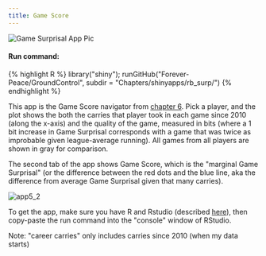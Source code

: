 ```yaml
---
title: Game Score
---
```


![Game Surprisal App Pic](/GroundControl/images/rb_surp_1.png) 

#### Run command:  
{% highlight R %}
library("shiny");
runGitHub("Forever-Peace/GroundControl", subdir = "Chapters/shinyapps/rb_surp/")
{% endhighlight %}<br/> 
  
This app is the Game Score navigator from [chapter 6](/Ground_Control/ch6/). Pick a player, and the plot shows the both the carries that player took in each game since 2010 (along the x-axis) and the quality of the game, measured in bits (where a 1 bit increase in Game Surprisal corresponds with a game that was twice as improbable given league-average running). All games from all players are shown in gray for comparison.
  
The second tab of the app shows Game Score, which is the "marginal Game Surprisal" (or the difference between the red dots and the blue line, aka the difference from average Game Surprisal given that many carries).
  
![app5_2](/GroundControl/images/rb_surp_2.png)  
  
To get the app, make sure you have R and Rstudio (described [here](/Ground_Control/apps/install_apps/)), then copy-paste the run command into the "console" window of RStudio.  
  
Note: "career carries" only includes carries since 2010 (when my data starts)
